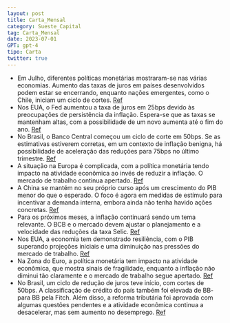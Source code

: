 ```yaml
---
layout: post
title: Carta_Mensal
category: Sueste_Capital
tag: Carta_Mensal
date: 2023-07-01
GPT: gpt-4
tipo: Carta
twitter: true
---
```


- Em Julho, diferentes políticas monetárias mostraram-se nas várias economias. Aumento das taxas de juros em países desenvolvidos podem estar se encerrando, enquanto nações emergentes, como o Chile, iniciam um ciclo de cortes.
<a href="#" onclick="search_on_pdf('países desenvolvidos, há sinais de que o aumento das taxas de juros está chegando ao fim, enquanto ')">Ref</a>
- Nos EUA, o Fed aumentou a taxa de juros em 25bps devido às preocupações de persistência da inflação. Espera-se que as taxas se mantenham altas, com a possibilidade de um novo aumenta até o fim do ano.
<a href="#" onclick="search_on_pdf('demonstra preocupações quanto à persistência da inflação. Como resultado, prevemos uma manutenção p')">Ref</a>
- No Brasil, o Banco Central começou um ciclo de corte em 50bps. Se as estimativas estiverem corretas, em um contexto de inflação benigna, há possibilidade de aceleração das reduções para 75bps no último trimestre.
<a href="#" onclick="search_on_pdf('No Brasil, está se iniciando um período de redução das taxas de juros. O BCB implementou um corte d')">Ref</a>
- A situação na Europa é complicada, com a política monetária tendo impacto na atividade econômica ao invés de reduzir a inflação. O mercado de trabalho continua apertado.
<a href="#" onclick="search_on_pdf('A situação na Europa se tornou mais complicada. Embora a taxa de juros esteja mais baixa, a eficáci')">Ref</a>
- A China se mantém no seu próprio curso após um crescimento do PIB menor do que o esperado. O foco é agora em medidas de estímulo para incentivar a demanda interna, embora ainda não tenha havido ações concretas.
<a href="#" onclick="search_on_pdf('aquém das expectativas no 2T23, a reunião do Politburo realçou novamente a importância de impulsion')">Ref</a>
- Para os próximos meses, a inflação continuará sendo um tema relevante. O BCB e o mercado devem ajustar o planejamento e a velocidade das reduções da taxa Selic.
<a href="#" onclick="search_on_pdf('No Brasil, está se iniciando um período de redução das taxas de juros. O BCB implementou um corte d')">Ref</a>
- Nos EUA, a economia tem demonstrado resiliência, com o PIB superando projeções iniciais e uma diminuição nas pressões do mercado de trabalho.
<a href="#" onclick="search_on_pdf('Cenário econômico externo  Nos EUA, a economia real demonstrou resiliência e durante o segundo tri')">Ref</a>
- Na Zona do Euro, a política monetária tem impacto na atividade econômica, que mostra sinais de fragilidade, enquanto a inflação não diminui tão claramente e o mercado de trabalho segue apertado.
<a href="#" onclick="search_on_pdf('A situação na Europa se tornou mais complicada. Embora a taxa de juros esteja mais baixa, a eficáci')">Ref</a>
- No Brasil, um ciclo de redução de juros teve início, com cortes de 50bps. A classificação de crédito do país também foi elevada de BB- para BB pela Fitch. Além disso, a reforma tributária foi aprovada com algumas questões pendentes e a atividade econômica continua a desacelerar, mas sem aumento no desemprego.
<a href="#" onclick="search_on_pdf('No Brasil, está se iniciando um período de redução das taxas de juros. O BCB implementou um corte d')">Ref</a>
